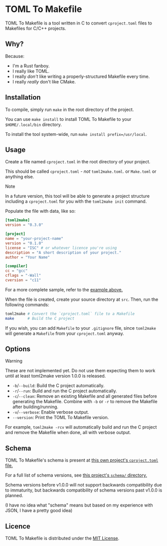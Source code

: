 # TOML To Makefile

TOML To Makefile is a tool written in C to convert `cproject.toml` files to
Makefiles for C/C++ projects.

## Why?

Because:

* I'm a Rust fanboy.
* I really like TOML.
* I really *don't* like writing a properly-structured Makefile every time.
* I really *really* don't like CMake.

## Installation

To compile, simply run `make` in the root directory of the project.

You can use `make install` to install TOML To Makefile to your `$HOME/.local/bin` directory.

To install the tool system-wide, run `make install prefix=/usr/local`.

## Usage

Create a file named `cproject.toml` in the root directory of your project.

This should be called `cproject.toml` - *not* `toml2make.toml`. or `Make.toml`
or anything else.

> [!NOTE]
> In a future version, this tool will be able to generate a project structure
> including a `cproject.toml` for you with the `toml2make init` command.

Populate the file with data, like so:

```toml
[toml2make]
version = "0.3.0"

[project]
name = "your-project-name"
version = "0.1.0"
license = "ISC" # or whatever licence you're using
description = "A short description of your project."
author = "Your Name"

[compiler]
cc = "gcc"
cflags = "-Wall"
cversion = "c11"
```

For a more complete sample, refer to the [example above.](#example-cprojecttoml-format)

When the file is created, create your source directory at `src`. Then, run
the following commands:

```bash
toml2make # Convert the `cproject.toml` file to a Makefile
make      # Build the C project
```

If you wish, you can add `Makefile` to your `.gitignore` file, since `toml2make`
will generate a `Makefile` from your `cproject.toml` anyway.

## Options

> [!WARNING]
> These are not implemented yet. Do not use them expecting them to work until
> at least toml2make version 1.0.0 is released.

* `-b`/`--build`: Build the C project automatically.
* `-r`/`--run`: Build and run the C project automatically.
* `-c`/`--clean`: Remove an existing Makefile and all generated files before generating the Makefile.
  Combine with `-b` or `-r` to remove the Makefile after building/running.
* `-v`/`--verbose`: Enable verbose output.
* `--version`: Print the TOML To Makefile version.

For example, `toml2make -rcv` will automatically build and run the C project and remove the Makefile when done, all with verbose output.

## Schema

TOML To Makefile's schema is present at [this own project's `cproject.toml` file.](https://github.com/AeriaVelocity/toml2make/blob/main/cproject.toml)

For a full list of schema versions, see [this project's `schema/` directory.](https://github.com/AeriaVelocity/toml2make/tree/main/schema)

Schema versions before v1.0.0 will not support backwards compatibility due to
immaturity, but backwards compatibility of schema versions past v1.0.0 is
planned.

(I have no idea what "schema" means but based on my experience with JSON, I have
a pretty good idea)

## Licence

TOML To Makefile is distributed under the [MIT License](LICENSE).
